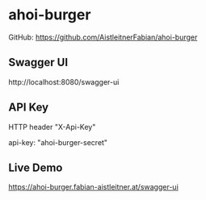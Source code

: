 # ahoi-burger
GitHub: https://github.com/AistleitnerFabian/ahoi-burger

## Swagger UI
http://localhost:8080/swagger-ui

## API Key

HTTP header "X-Api-Key"

api-key: "ahoi-burger-secret"

## Live Demo
https://ahoi-burger.fabian-aistleitner.at/swagger-ui